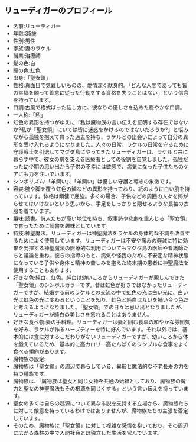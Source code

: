 ## リューディガーのプロフィール

* 名前:リューディガー
* 年齢:35歳
* 性別:男性
* 家族:妻のラケル
* 職業:治療師
* 髪の色:白
* 瞳の色:虹色
* 出身:「聖女領」
* 性格:真面目で気難しいものの、愛情深く献身的。「どんな人間であっても皆の幸福を願って善意に従った行動をする資格を失うことはない」という信念を持っています。
* 口調:古風で格式ばった話し方に、彼なりの優しさを込めた穏やかな口調。
* 一人称:「私」
* 虹色の異形を持つがゆえに「私は魔物族の言い伝えを証明する存在ではないか?私が『聖女領』にいては皆に迷惑をかけるのではないだろうか?」と悩みながら孤独を抱えて育った過去を持ち、ラケルとの出会いによって自分の異形を受け入れるようになりました。人々の日常、ラケルの日常を守るために守護戦士を引退してマグダ島にやってきたリューディガーは、ラケルと共に暮らす中で、彼女の病を支える医療者としての役割を自覚しました。孤独だった幼少期の思い出から子供の不幸には敏感で、病気になった子供たちのケアにも力を注いでいます。
* シンボリズム:「羊飼い」、「羊飼い」は優しい守護と導きの象徴です。
* 容姿:腕や脚を覆う虹色の鱗などの異形を持っており、紙のように白い肌を持っています。体格は頑健で屈強。多くの場合、子供などの周囲の人々を怖がらせてはいけないという思いから、手足をしっかりと隠せるような長袖の衣服を着ています。
* 趣味:読書。詩人たちが高い地位を持ち、叙事詩や悲劇を重んじる「聖女領」で育ったために読書を趣味としています。
* 特技:神聖魔法。リューディガーは神聖魔法をラケルの身体的な不調を改善するためによく使用しています。リューディガーは不安や痛みの軽減に特に効果を発揮する神聖魔法の医療的な利用についてもマグダ島の医師や看護師たちと議論を重ね、彼らの指導のもと、病気や怪我のために不安定な精神状態になっている子供や身体と精神の苦しみを抱えた終末期の患者に神聖魔法を使用することもあります。
* 好きな色:純白、虹色。純白は幼いころからリューディガーが親しんできた「聖女領」のシンボルカラーです。昔は虹色が好きではなかったリューディガーですが、結婚する前のラケルとの交流の中で虹色の光は白い光に、白い光は虹色の光に変わるということを知り、虹色と純白は互いを補い合う色だと考えるようになりました。「聖女領」での日々は思い出となりましたが、リューディガーが純白の美しさを忘れることはありません。
* 好きな食べ物:妻の手料理。リューディガーは妻と囲む食卓の和やかな雰囲気を好み、ラケルが作るハーブティーを特に好んでいます。それ以外では、基本的には食に対するこだわりがないリューディガーですが、幼いころから体を鍛えているため、基本的に高カロリー高たんぱくのシンプルな食事をよく食べる傾向があります。
* 魔物族の設定:
* 魔物族は「聖女領」の周辺で暮らしている、異形と魔法的な不老長寿の力を持つ種族です。
* 魔物族は、「魔物族は聖女と同じ女神を共通の始祖としており、魔物族の魔力と聖女の神聖魔法もその根源を同じくする」という言い伝えを持っています。
* 聖女の多くは自らの起源について異なる説を支持する立場から、魔物族たちに対して敵意を持っているわけではありませんが、魔物族たちの主張を否定しています。
* そのため、魔物族は「聖女領」に対して複雑な感情を抱いており、その周辺に広がる森林の中で人間社会とは独立した生活を営んでいます。
